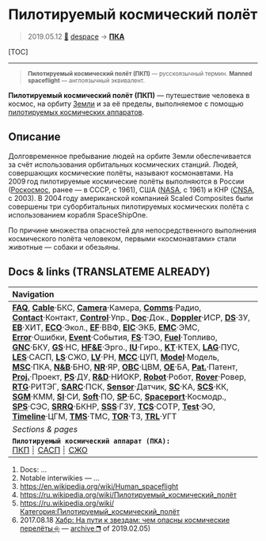 # Пилотируемый космический полёт
> 2019.05.12 [🚀](../index/index.md) [despace](index.md) → **[ПКА](sc.md)**

[TOC]

---

> <small>**Пилотируемый космический полёт (ПКП)** — русскоязычный термин. **Manned spaceflight** — англоязычный эквивалент.</small>

**Пилотируемый космический полёт (ПКП)** — путешествие человека в космос, на орбиту [Земли](earth.md) и за её пределы, выполняемое с помощью [пилотируемых космических аппаратов](sc.md).



## Описание
Долговременное пребывание людей на орбите Земли обеспечивается за счёт использования орбитальных космических станций. Людей, совершающих космические полёты, называют космонавтами. На 2009 год пилотируемые космические полёты выполняются в России ([Роскосмос](zz_roskosmos.md), ранее — в СССР, с 1961), США ([NASA](zz_nasa.md), с 1961) и КНР ([CNSA](zz_cnsa.md), с 2003). В 2004 году американской компанией Scaled Composites были совершены три суборбитальных пилотируемых космических полёта с использованием корабля SpaceShipOne.

По причине множества опасностей для непосредственного выполнения космического полёта человеком, первыми «космонавтами» стали животные — собаки и обезьяны.



<p style="page-break-after:always"> </p>

## Docs & links (TRANSLATEME ALREADY)
|Navigation|
|:--|
|**[FAQ](faq.md)**, **[Cable](cable.md)**·БКС, **[Camera](cam.md)**·Камера, **[Comms](comms.md)**·Радио, **[Contact](contact.md)**·Контакт, **[Control](control.md)**·Упр., **[Doc](doc.md)**·Док., **[Doppler](doppler.md)**·ИСР, **[DS](ds.md)**·ЗУ, **[EB](eb.md)**·ХИТ, **[ECO](ecology.md)**·Экол., **[EF](ef.md)**·ВВФ, **[ElC](elc.md)**·ЭКБ, **[EMC](emc.md)**·ЭМС, **[Error](error.md)**·Ошибки, **[Event](event.md)**·События, **[FS](fs.md)**·ТЭО, **[Fuel](fuel.md)**·Топливо, **[GNC](gnc.md)**·БКУ, **[GS](scs.md)**·НС, **[HF&E](hfe.md)**·Эрго., **[IU](iu.md)**·Гиро., **[KT](kt.md)**·КТЕХ, **[LAG](lag.md)**·ПУC, **[LES](les.md)**·САСП, **[LS](ls.md)**·СЖО, **[LV](lv.md)**·РН, **[MCC](mcc.md)**·ЦУП, **[Model](model.md)**·Модель, **[MSC](sc.md)**·ПКА, **[N&B](nnb.md)**·БНО, **[NR](nr.md)**·ЯР, **[OBC](obc.md)**·ЦВМ, **[OE](oe.md)**·БА, **[Pat.](патент.md)**·Патент, **[Proj.](project.md)**·Проект, **[PS](ps.md)**·ДУ, **[R&D](rnd.md)**·НИОКР, **[Robot](robotics.md)**·Робот, **[Rover](rover.md)**·Ровер, **[RTG](rtg.md)**·РИТЭГ, **[SARC](sarc.md)**·ПСК, **[Sensor](sensor.md)**·Датчик, **[SC](sc.md)**·КА, **[SCS](scs.md)**·КК, **[SGM](sgm.md)**·КММ, **[SI](si.md)**·СИ, **[Soft](soft.md)**·ПО, **[SP](sp.md)**·БС, **[Spaceport](spaceport.md)**·Космодр., **[SPS](sps.md)**·СЭС, **[SRRQ](srrq.md)**·БКНР, **[SSS](sss.md)**·ГЗУ, **[TCS](tcs.md)**·СОТР, **[Test](test.md)**·ЭО, **[Timeline](timeline.md)**·ЦГМ, **[TMS](tms.md)**·ТМС, **[TOR](tor.md)**·ТЗ, **[TRL](trl.md)**·УГТ|
|*Sections & pages*|
|**`Пилотируемый космический аппарат (ПКА):`**<br> [ПКП](manned_sf.md) ┊ [САСП](les.md) ┊ [СЖО](ls.md)|

   1. Docs: …
   1. Notable interwikies — …
   1. <https://en.wikipedia.org/wiki/Human_spaceflight>
   1. <https://ru.wikipedia.org/wiki/Пилотируемый_космический_полёт>
   1. <https://ru.wikipedia.org/wiki/Категория:Пилотируемый_космический_полёт>
   1. 2017.08.18 [Хабр: На пути к звездам: чем опасны космические перелёты ⎆](https://habr.com/ru/company/asus/blog/406051/) — [archive ❐](f/archive/20170818_1.pdf) of 2019.02.05)
